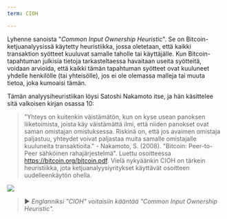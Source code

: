 ```yaml
---
term: CIOH

---
```

Lyhenne sanoista "*Common Input Ownership Heuristic*". Se on Bitcoin-ketjuanalyysissä käytetty heuristiikka, jossa oletetaan, että kaikki transaktion syötteet kuuluvat samalle taholle tai käyttäjälle. Kun Bitcoin-tapahtuman julkisia tietoja tarkasteltaessa havaitaan useita syötteitä, voidaan arvioida, että kaikki tämän tapahtuman syötteet ovat kuuluneet yhdelle henkilölle (tai yhteisölle), jos ei ole olemassa malleja tai muuta tietoa, joka kumoaisi tämän.

Tämän analyysiheuristiikan löysi Satoshi Nakamoto itse, ja hän käsittelee sitä valkoisen kirjan osassa 10:

> "Yhteys on kuitenkin väistämätön, kun on kyse usean panoksen liiketoimista, joista käy väistämättä ilmi, että niiden panokset ovat saman omistajan omistuksessa. Riskinä on, että jos avaimen omistaja paljastuu, yhteydet voivat paljastaa muita samalle omistajalle kuuluneita transaktioita." - Nakamoto, S. (2008). "Bitcoin: Peer-to-Peer sähköinen rahajärjestelmä". Luettu osoitteessa https://bitcoin.org/bitcoin.pdf.
Vielä nykyäänkin CIOH on tärkein heuristiikka, jota ketjuanalyysiyritykset käyttävät osoitteen uudelleenkäytön ohella.

![](../../dictionnaire/assets/13.webp)

> ► *Englanniksi "CIOH" voitaisiin kääntää "Common Input Ownership Heuristic".*